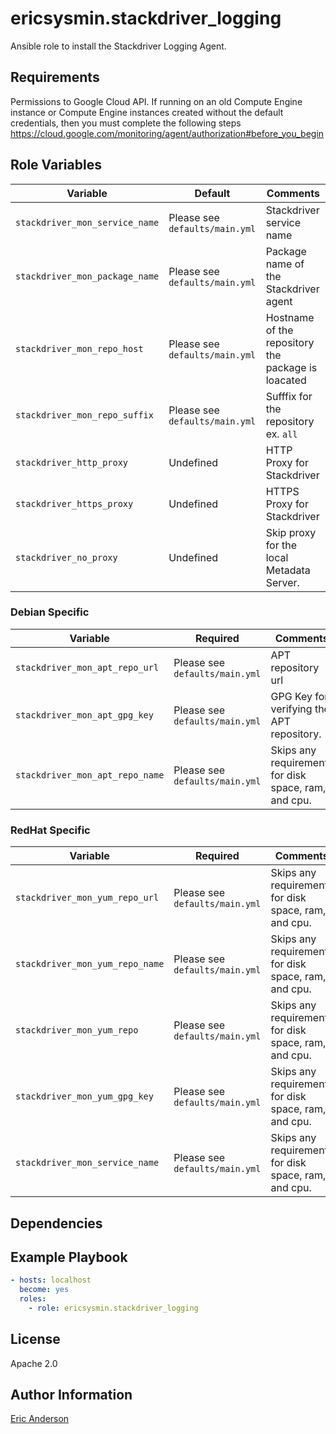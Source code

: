 # ericsysmin.stackdriver_logging

Ansible role to install the Stackdriver Logging Agent.

## Requirements

Permissions to Google Cloud API. If running on an old Compute Engine instance or
Compute Engine instances created without the default credentials, then you must
complete the following steps
<https://cloud.google.com/monitoring/agent/authorization#before_you_begin>

## Role Variables

| Variable                       | Default                        | Comments                                           |
| ------------------------------ | ------------------------------ | -------------------------------------------------- |
| `stackdriver_mon_service_name` | Please see `defaults/main.yml` | Stackdriver service name                           |
| `stackdriver_mon_package_name` | Please see `defaults/main.yml` | Package name of the Stackdriver agent              |
| `stackdriver_mon_repo_host`    | Please see `defaults/main.yml` | Hostname of the repository the package is loacated |
| `stackdriver_mon_repo_suffix`  | Please see `defaults/main.yml` | Sufffix for the repository ex. `all`               |
| `stackdriver_http_proxy`       | Undefined                      | HTTP Proxy for Stackdriver                         |
| `stackdriver_https_proxy`      | Undefined                      | HTTPS Proxy for Stackdriver                        |
| `stackdriver_no_proxy`         | Undefined                      | Skip proxy for the local Metadata Server.          |

### Debian Specific

| Variable                        | Required                       | Comments                                             |
| ------------------------------- | ------------------------------ | ---------------------------------------------------- |
| `stackdriver_mon_apt_repo_url`  | Please see `defaults/main.yml` | APT repository url                                   |
| `stackdriver_mon_apt_gpg_key`   | Please see `defaults/main.yml` | GPG Key for verifying the APT repository.            |
| `stackdriver_mon_apt_repo_name` | Please see `defaults/main.yml` | Skips any requirements for disk space, ram, and cpu. |

### RedHat Specific

| Variable                        | Required                       | Comments                                             |
| ------------------------------- | ------------------------------ | ---------------------------------------------------- |
| `stackdriver_mon_yum_repo_url`  | Please see `defaults/main.yml` | Skips any requirements for disk space, ram, and cpu. |
| `stackdriver_mon_yum_repo_name` | Please see `defaults/main.yml` | Skips any requirements for disk space, ram, and cpu. |
| `stackdriver_mon_yum_repo`      | Please see `defaults/main.yml` | Skips any requirements for disk space, ram, and cpu. |
| `stackdriver_mon_yum_gpg_key`   | Please see `defaults/main.yml` | Skips any requirements for disk space, ram, and cpu. |
| `stackdriver_mon_service_name`  | Please see `defaults/main.yml` | Skips any requirements for disk space, ram, and cpu. |

## Dependencies

## Example Playbook

```yaml
- hosts: localhost
  become: yes
  roles:
    - role: ericsysmin.stackdriver_logging
```

## License

Apache 2.0

## Author Information

[Eric Anderson](https://ericsysmin.com)
